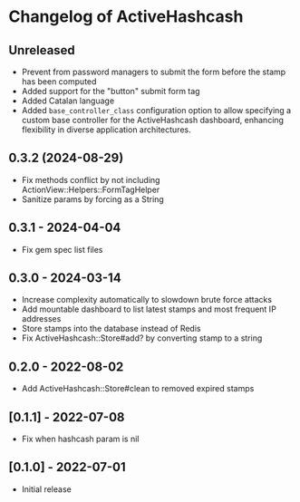 # Changelog of ActiveHashcash

## Unreleased

- Prevent from password managers to submit the form before the stamp has been computed
- Added support for the "button" submit form tag
- Added Catalan language
- Added `base_controller_class` configuration option to allow specifying a custom base controller for the ActiveHashcash dashboard, enhancing flexibility in diverse application architectures.

## 0.3.2 (2024-08-29)

- Fix methods conflict by not including ActionView::Helpers::FormTagHelper
- Sanitize params by forcing as a String

## 0.3.1 - 2024-04-04

- Fix gem spec list files

## 0.3.0 - 2024-03-14

- Increase complexity automatically to slowdown brute force attacks
- Add mountable dashboard to list latest stamps and most frequent IP addresses
- Store stamps into the database instead of Redis
- Fix ActiveHashcash::Store#add? by converting stamp to a string

## 0.2.0 - 2022-08-02

- Add ActiveHashcash::Store#clean to removed expired stamps

## [0.1.1] - 2022-07-08

- Fix when hashcash param is nil

## [0.1.0] - 2022-07-01

- Initial release
